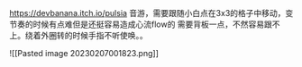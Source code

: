 https://devbanana.itch.io/pulsia
音游，需要跟随小白点在3x3的格子中移动，变节奏的时候有点难但是还挺容易造成心流flow的
需要背板一点，不然容易跟不上。绕着外圈转的时候手指不听使唤。。

![[Pasted image 20230207001823.png]]